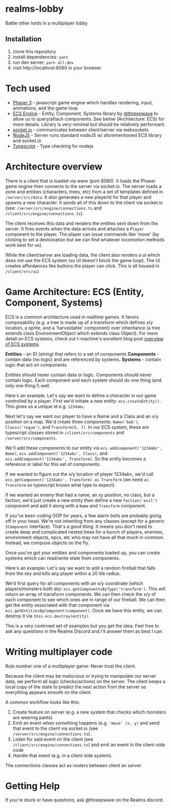 # realms-lobby
Battle other lords in a multiplayer lobby

## Installation
1. clone this repository
2. install dependencies: `yarn`
3. run dev server: `yarn all:dev`
4. visit http://localhost:8080 in your browser


# Tech used
* [Phaser 3](https://photonstorm.github.io/phaser3-docs/) - javascript game engine which handles rendering, input, animations, and the game loop
* [ECS Engine](http://t-machine.org/index.php/category/entity-systems/) - Entity, Component, Systems library by [@threepwave](https://twitter.com/threepwave) to allow us to query/attach components. See below (Architecture: ECS) for more details. Library is very minimal but should be relatively performant.    
* [socket.io](https://socket.io/) - communicates between client/server via websockets
* [NodeJS](https://nodejs.org/en/) - Server runs standard nodeJS w/ aforementioned ECS library and socket.io
* [Typescript](https://www.typescriptlang.org/) - Type checking for nodejs

# Architecture overview
There is a client that is loaded via www (port 8080). It loads the Phaser game engine then connects to the server via socket.io. The server loads a zone and entities (characters, trees, etc) from a set of templates defined in `/server/src/data`. It also generates a new playerId for that player and spawns a new character. It sends all of this down to the client via socket.io (see: `/server/src/engine/connections.ts` and `/client/src/engine/connections.ts`).

The client receives this data and renders the entities sent down from the server. It fires events when the data arrives and attaches a `Player` component to the player. The player can issue commands like 'move' (by clicking to set a destionation but we can find whatever locomotion methods work best for us).

While the client/server are loading data, the client also renders a ui which does not use the ECS system (so UI doesn't block the game loop). The UI creates affordances like buttons the player can click. This is all housed in `/client/src/ui`)

# Game Architecture: ECS (Entity, Component, Systems)

ECS is a common architecture used in realtime games. It favors composability (e.g. a tree is made up of a transform which defines x/y location, a sprite, and a 'harvestable' component) over inheritance (a tree extends class EnvironmentObject which extends class Object). For more detail on ECS systems, check out t-machine's excellent blog post [overview of ECS systems](http://t-machine.org/index.php/category/entity-systems/).

**Entities** - an ID (string) that refers to a set of components
**Components** - contain data (no logic) and are referenced by systems.
**Systems** - contain logic that act on components

Entities should never contain data or logic. Components should never contain logic. Each component and each system should do one thing (and only one thing !) well.

Here's an example. Let's say we want to define a character in our game controlled by a player. First we'd initiate a new entity: `ecs.createEntity()`. This gives us a unique id e.g. `1234abc`.

Next let's say we want our player to have a Name and a Class and an x/y position on a map. We'd create three components: `Name('bob')`, `Classs('rogue')`, and `Transform(5, 7)`. In our ECS system, these are typescript classes stored in `/client/src/components` and `/server/src/components`.

We'll add these components to our entity via `ecs.addComponent('1234abc', Name)`, `ecs.addComponent('1234abc', Class)`, and `ecs.addComponent('1234abc', Transform)`. So the entity becomes a reference or label for this set of components. 

If we wanted to figure out the x/y location of player 1234abc, we'd call `ecs.getComponent('1234abc', Transform) as Transform` (we need `as Transform` so typescript knows what type to expect).

If we wanted an enemy that had a name, an xy position, no class, but a faction, we'd just create a new entity then define a new `Faction('evil')` component and add it along with a `Name` and `Transform` component.

If you've been coding OOP for years, a few alarm bells are probably going off in your head. We're not inheriting from any classes (except for a generic `IComponent` interface). That's a good thing. It means you don't need to create deep and complicated nested trees for a bunch of players, enemies, environment objects, npcs, etc who may not have all that much in common. Instead, we compose objects on the fly.

Once you've got your entities and components loaded up, you can create systems which can read/write state from components.

Here's an example: Let's say we want to add a random fireball that falls from the sky and kills any player within a 20 tile radius.

We'd first query for all components with an x/y coordinate (which players/monsters both do): `ecs.getComponentsByType('transform')`. This will return an array of transform components. We can then check the x/y of each component to see which ones are in range of our fireball. We can then get the entity associated with that component via `ecs.getEntitiesByComponent(component)`. Once we have this entity, we can destroy it via `this.ecs.destroy(entity)`.

This is a very contrived set of examples but you get the idea. Feel free to ask any questions in the Realms Discord and I'll answer them as best I can.

# Writing multiplayer code

Rule number one of a multiplayer game: Never trust the client.

Because the client may be maliscious or trying to manipulate our server data, we perform all logic (checks/actions) on the server. The client keeps a local copy of the state to predict the next action from the server so everything appears smooth on the client.

A common workflow looks like this:
1. Create feature on server (e.g. a new system that checks which monsters are wearing pants)
2. Emit an event when something happens (e.g. `'move' (x, y)` and send that event to the client via socket.io (see `/server/src/engine/connections.ts`).
3. Listen for said event on the client (see `/client/src/engine/connections.ts`) and emit an event in the client-side code
4. Handle that event (e.g. in a client-side system).

The connections classes act as routers between client an server.


# Getting Help
If you're stuck or have questions, ask @threepwave on the Realms discord.


